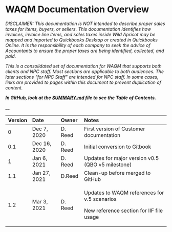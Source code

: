 # WAQM Documentation Overview

_DISCLAIMER: This documentation is NOT intended to describe proper sales taxes for items, buyers, or sellers. This documentation identifies how invoices, invoice line items, and sales taxes inside Wild Apricot may be mapped and imported to Quickbooks Desktop or created in Quickbooks Online. It is the responsibility of each company to seek the advice of Accountants to ensure the proper taxes are being identified, collected, and paid._ 

_This is a consolidated set of documentation for WAQM that supports both clients and NPC staff.   Most sections are applicable to both audiences.   The later sections "for NPC Staff" are intended for NPC staff.   In some cases, links are provided to pages within this document to prevent duplication of content._

_**In GitHub, look at the [SUMMARY.md](/SUMMARY.md) file to see the Table of Contents.**_

 __

<table>
  <thead>
    <tr>
      <th style="text-align:left"><b>Version</b>
      </th>
      <th style="text-align:left"><b>Date</b>
      </th>
      <th style="text-align:left"><b>Owner</b>
      </th>
      <th style="text-align:left"><b>Notes</b>
      </th>
    </tr>
  </thead>
  <tbody>
    <tr>
      <td style="text-align:left">0</td>
      <td style="text-align:left">Dec 7, 2020</td>
      <td style="text-align:left">D. Reed</td>
      <td style="text-align:left">First version of Customer documentation</td>
    </tr>
    <tr>
      <td style="text-align:left">0.1</td>
      <td style="text-align:left">Dec 16, 2020</td>
      <td style="text-align:left">D. Reed</td>
      <td style="text-align:left">Initial conversion to Gitbook</td>
    </tr>
    <tr>
      <td style="text-align:left">1</td>
      <td style="text-align:left">Jan 6, 2021</td>
      <td style="text-align:left">D. Reed</td>
      <td style="text-align:left">Updates for major version v0.5 (QBO v5 milestone)</td>
    </tr>
    <tr>
      <td style="text-align:left">1.1</td>
      <td style="text-align:left">Jan 27, 2021</td>
      <td style="text-align:left">D.Reed</td>
      <td style="text-align:left">Clean-up before merged to GitHub</td>
    </tr>
    <tr>
      <td style="text-align:left">1.2</td>
      <td style="text-align:left">Mar 3, 2021</td>
      <td style="text-align:left">D. Reed</td>
      <td style="text-align:left">
        <p>Updates to WAQM references for v.5 scenarios</p>
        <p>New reference section for IIF file usage</p>
      </td>
    </tr>
  </tbody>
</table>

## 

